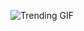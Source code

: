 
<!-- GIF_SECTION -->
![Trending GIF](https://media4.giphy.com/media/v1.Y2lkPThiYjIxNzcya2ZwdnA0ZHJlc2hsb2F3YWpwMGVyeGtzdnpvbGw1N25lYXVramN5NCZlcD12MV9naWZzX3NlYXJjaCZjdD1n/m6ksO2Htl8XRpY3vhR/giphy.gif)
<!-- END_GIF_SECTION -->
